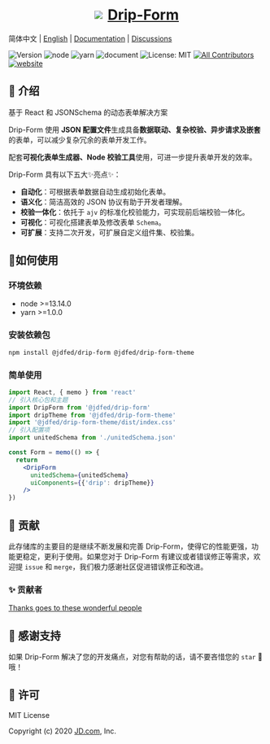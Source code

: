 <a href='http://drip.jd.com/drip-form/index.html'>

<h1 style="display: flex; align-items: center; justify-content: center">
  <img src='https://storage.360buyimg.com/imgtools/7e0e546a96-d962c880-f9a2-11eb-bf08-d585041b7c80.svg'/>
  <span style="margin-left: 10px">Drip-Form</span>
</h1>
</a>

简体中文 | [English](./README.md) | [Documentation](https://jdfed.github.io/drip-form/) | [Discussions](https://github.com/JDFED/drip-form/discussions)

<!-- ALL-CONTRIBUTORS-BADGE:START - Do not remove or modify this section -->
[contributors]: https://img.shields.io/badge/all_contributors-12-orange.svg?style=flat-square 'Number of contributors on All-Contributors'
<!-- ALL-CONTRIBUTORS-BADGE:END -->

![Version](https://img.shields.io/badge/version-1.0.0-blue.svg?cacheSeconds=2592000)
![node](https://img.shields.io/badge/node-%3E%3D13.14.0-blue.svg)
![yarn](https://img.shields.io/badge/yarn-%3E%3D1.0.0-blue.svg)
![document](https://img.shields.io/badge/documentation-yes-brightgreen.svg)
![License: MIT](https://img.shields.io/badge/License-MIT-yellow.svg)
[![All Contributors][contributors]](./CONTRIBUTORS.md)
[![website](https://github.com/JDFED/drip-form/actions/workflows/website.yml/badge.svg?branch=dev)](https://github.com/JDFED/drip-form/actions/workflows/website.yml)

## 📖 介绍

基于 React 和 JSONSchema 的动态表单解决方案

Drip-Form 使用 **JSON 配置文件**生成具备**数据联动、复杂校验、异步请求及嵌套**的表单，可以减少复杂冗余的表单开发工作。

配套**可视化表单生成器、Node 校验工具**使用，可进一步提升表单开发的效率。

Drip-Form 具有以下五大✨亮点✨：

* **自动化**：可根据表单数据自动生成初始化表单。
* **语义化**：简洁高效的 JSON 协议有助于开发者理解。
* **校验一体化**：依托于 `ajv` 的标准化校验能力，可实现前后端校验一体化。
* **可视化**：可视化搭建表单及修改表单 `Schema`。
* **可扩展**：支持二次开发，可扩展自定义组件集、校验集。

## 🔨如何使用
### 环境依赖

- node >=13.14.0
- yarn >=1.0.0

### 安装依赖包

```sh
npm install @jdfed/drip-form @jdfed/drip-form-theme
```

### 简单使用

```jsx
import React, { memo } from 'react'
// 引入核心包和主题
import DripForm from '@jdfed/drip-form'
import dripTheme from '@jdfed/drip-form-theme'
import '@jdfed/drip-form-theme/dist/index.css'
// 引入配置项
import unitedSchema from './unitedSchema.json'

const Form = memo(() => {
  return 
    <DripForm
      unitedSchema={unitedSchema}
      uiComponents={{'drip': dripTheme}}
    />
})
```

## 🤔 贡献
此存储库的主要目的是继续不断发展和完善 Drip-Form，使得它的性能更强，功能更稳定，更利于使用。如果您对于 Drip-Form 有建议或者错误修正等需求，欢迎提 `issue` 和 `merge`，我们极力感谢社区促进错误修正和改进。

### ✨ 贡献者

[Thanks goes to these wonderful people](./CONTRIBUTORS.md)

## 🌟 感谢支持

如果 Drip-Form 解决了您的开发痛点，对您有帮助的话，请不要吝惜您的 `star` 🌟哦！

## 📄 许可
MIT License

Copyright (c) 2020 <a href='https://www.jd.com/'>JD.com</a>, Inc.




